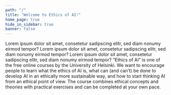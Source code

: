 ```yaml
---
path: "/"
title: "Welcome to Ethics of AI!"
home_page: true
hide_in_sidebar: true
banner: false
---
```


<hero-section title="Welcome to Ethics of AI!" subtitle="Lorem ipsum dolor sit amet, consetetur sadipscing elitr, sed diam nonumy eirmod tempor invidunt ut labore et dolore magna aliquyam erat, sed diam voluptua.">

</hero-section>

<teaser-question title="Have you always wanted to know..." subtitle="Lorem ipsum dolor sit amet consetetur. Lorem ipsum dolor sit amet consetetur.">
<teaser-card icon="chart" >Lorem ipsum dolor sit amet, consetetur sadipscing elitr, sed diam nonumy eirmod tempor? </teaser-card>
<teaser-card icon="presenter" state="active">Lorem ipsum dolor sit amet, consetetur sadipscing elitr, sed diam nonumy eirmod tempor?</teaser-card>
<teaser-card icon="weigh">Lorem ipsum dolor sit amet, consetetur sadipscing elitr, sed diam nonumy eirmod tempor?</teaser-card>
</teaser-question>

<placeholder title="Why should AI be fair?">
“Ethics of AI” is one of the free online courses by the University of Helsinki. We want to encourage people to learn what the ethics of AI is, what can (and can’t) be done to develop AI in an ethically more sustainable way, and how to start thinking AI from an ethical point of view. The course combines ethical concepts and theories with practical exercises and can be completed at your own pace.
</placeholder>

<homepage-grid></homepage-grid>

<about-section></about-section>

<sponsor-section></sponsor-section>
